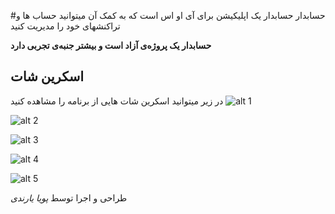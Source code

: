 #حسابدار
حسابدار یک اپلیکیشن برای آی او اس است که به کمک آن میتوانید حساب ها و تراکنشهای خود را مدیریت کنید

__حسابدار یک پروژه‌ی آزاد است و بیشتر جنبه‌ی تجربی دارد__

## اسکرین شات
در زیر میتوانید اسکرین شات هایی از برنامه را مشاهده کنید
![alt 1](http://uupload.ir/files/nepi_1.png)

![alt 2](http://uupload.ir/files/gf8n_2.png)

![alt 3](http://uupload.ir/files/pn47_3.png)

![alt 4](http://uupload.ir/files/r0ft_4.png)

![alt 5](http://uupload.ir/files/pn9k_5.png)

طراحی و اجرا توسط *پویا یارندی*
